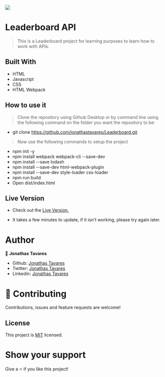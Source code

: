 ![](https://img.shields.io/badge/Microverse-blueviolet)

# Leaderboard API

> This is a Leaderboard project for learning purposes to learn how to work with APIs.

## Built With

- HTML
- Javascript
- CSS
- HTML Webpack

## How to use it

> Clone the repository using Github Desktop or by command line using the following command on the folder you want the repository to be:
- git clone https://github.com/jonathastavares/Leaderboard.git
> Now use the following commands to setup the project
- npm init -y
- npm install webpack webpack-cli --save-dev
- npm install --save lodash
- npm install --save-dev html-webpack-plugin
- npm install --save-dev style-loader css-loader
- npm run build
- Open dist/index.html

## Live Version

- Check out the [Live Version.](https://raw.githack.com/jonathastavares/Leaderboard/data/dist/index.html)
* It takes a few minutes to update, if it isn't working, please try again later.

# Author

👤 **Jonathas Tavares**

- Github: [Jonathas Tavares](https://github.com/jonathastavares)
- Twitter: [Jonathas Tavares](https://twitter.com/jhstavares)
- Linkedin: [Jonathas Tavares](https://www.linkedin.com/in/jonathas-tavares-24b8bba3/)

# 🤝 Contributing

Contributions, issues and feature requests are welcome!

## License
  <p>This project is <a href="LICENSE">MIT</a> licensed.</p>

# Show your support

Give a ⭐️ if you like this project!